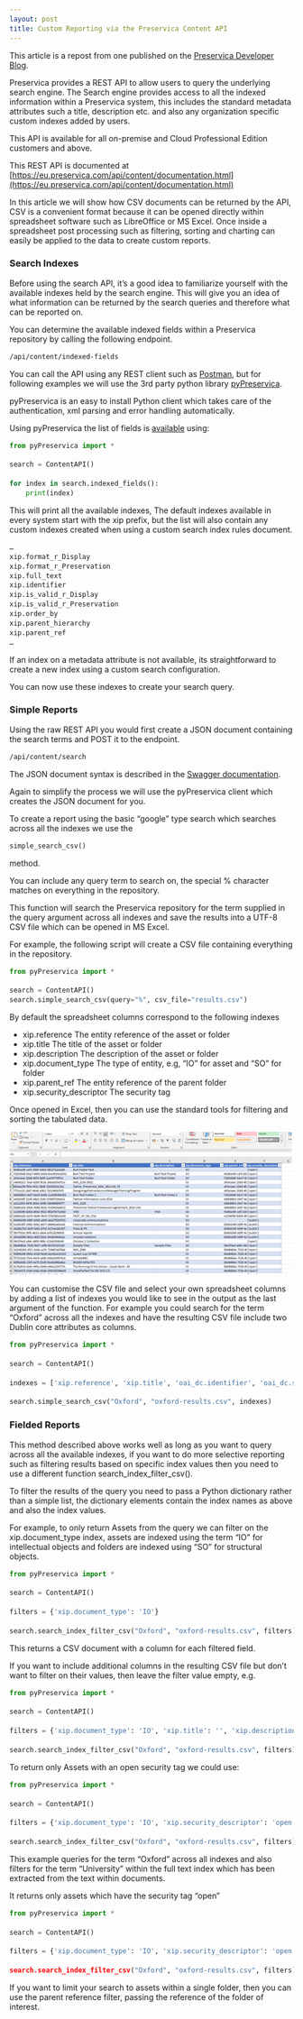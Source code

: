 ```yaml
---
layout: post
title: Custom Reporting via the Preservica Content API
---
```


This article is a repost from one published on the  [Preservica Developer Blog](https://developers.preservica.com/blog/custom-reporting-via-the-preservica-content-api).


Preservica provides a REST API to allow users to query the underlying search engine. The Search engine provides access to all the indexed information within a Preservica system, this includes the standard metadata attributes such a title, description etc. and also any organization specific custom indexes added by users.

This API is available for all on-premise and Cloud Professional Edition customers and above.

This REST API is documented at [https://eu.preservica.com/api/content/documentation.html](https://eu.preservica.com/api/content/documentation.html)

In this article we will show how CSV documents can be returned by the API, CSV is a convenient format because it can be opened directly within spreadsheet software such as LibreOffice or MS Excel. Once inside a spreadsheet post processing such as filtering, sorting and charting can easily be applied to the data to create custom reports.

### Search Indexes

Before using the search API, it’s a good idea to familiarize yourself with the available indexes held by the search engine. This will give you an idea of what information can be returned by the search queries and therefore what can be reported on.

You can determine the available indexed fields within a Preservica repository by calling the following endpoint.

```rest
/api/content/indexed-fields
```

You can call the API using any REST client such as [Postman](https://www.postman.com/product/api-client/), but for following examples we will use the 3rd party python library [pyPreservica](https://pypreservica.readthedocs.io/).

pyPreservica is an easy to install Python client which takes care of the authentication, xml parsing and error handling automatically.

Using pyPreservica the list of fields is [available](https://pypreservica.readthedocs.io/en/latest/content.html#indexed-fields) using:

```python
from pyPreservica import *

search = ContentAPI()

for index in search.indexed_fields():
    print(index)
```

This will print all the available indexes, The default indexes available in every system start with the xip prefix, but the list will also contain any custom indexes created when using a custom search index rules document.


```python
…
xip.format_r_Display
xip.format_r_Preservation
xip.full_text
xip.identifier
xip.is_valid_r_Display
xip.is_valid_r_Preservation
xip.order_by
xip.parent_hierarchy
xip.parent_ref
…
```

If an index on a metadata attribute is not available, its straightforward to create a new index using a custom search configuration.

You can now use these indexes to create your search query.

### Simple Reports

Using the raw REST API you would first create a JSON document containing the search terms and POST it to the endpoint.

```rest
/api/content/search
```

The JSON document syntax is described in the [Swagger documentation](https://eu.preservica.com/api/content/documentation.html#/%2F/post_search).

Again to simplify the process we will use the pyPreservica client which creates the JSON document for you.

To create a report using the basic “google” type search which searches across all the indexes we use the


```python
simple_search_csv() 
```

method.

You can include any query term to search on, the special % character matches on everything in the repository.

This function will search the Preservica repository for the term supplied in the query argument across all indexes and save the results into a UTF-8 CSV file which can be opened in MS Excel.

For example, the following script will create a CSV file containing everything in the repository.



```python
from pyPreservica import *

search = ContentAPI()
search.simple_search_csv(query="%", csv_file="results.csv")
```

By default the spreadsheet columns correspond to the following indexes

- xip.reference The entity reference of the asset or folder
- xip.title The title of the asset or folder
- xip.description The description of the asset or folder
- xip.document_type The type of entity, e.g, “IO” for asset and “SO” for folder
- xip.parent_ref The entity reference of the parent folder
- xip.security_descriptor The security tag

Once opened in Excel, then you can use the standard tools for filtering and sorting the tabulated data.

![Report Output](/public/images/report-1.png)

You can customise the CSV file and select your own spreadsheet columns by adding a list of indexes you would like to see in the output as the last argument of the function. For example you could search for the term “Oxford” across all the indexes and have the resulting CSV file include two Dublin core attributes as columns.



```python
from pyPreservica import *

search = ContentAPI()

indexes = ['xip.reference', 'xip.title', 'oai_dc.identifier', 'oai_dc.subject']

search.simple_search_csv("Oxford", "oxford-results.csv", indexes)
```


###  Fielded Reports

This method described above works well as long as you want to query across all the available indexes, if you want to do more selective reporting such as filtering results based on specific index values then you need to use a different function search_index_filter_csv().

To filter the results of the query you need to pass a Python dictionary rather than a simple list, the dictionary elements contain the index names as above and also the index values.

For example, to only return Assets from the query we can filter on the xip.document_type index, assets are indexed using the term “IO” for intellectual objects and folders are indexed using “SO” for structural objects.


```python
from pyPreservica import *

search = ContentAPI()

filters = {'xip.document_type': 'IO'}

search.search_index_filter_csv("Oxford", "oxford-results.csv", filters)
```


This returns a CSV document with a column for each filtered field.

If you want to include additional columns in the resulting CSV file but don’t want to filter on their values, then leave the filter value empty, e.g.


```python
from pyPreservica import *

search = ContentAPI()

filters = {'xip.document_type': 'IO', 'xip.title': '', 'xip.description': ''}

search.search_index_filter_csv("Oxford", "oxford-results.csv", filters)
```


To return only Assets with an open security tag we could use:


```python
from pyPreservica import *

search = ContentAPI()

filters = {'xip.document_type': 'IO', 'xip.security_descriptor': 'open' }

search.search_index_filter_csv("Oxford", "oxford-results.csv", filters)
```


This example queries for the term “Oxford” across all indexes and also filters for the term “University” within the full text index which has been extracted from the text within documents.

It returns only assets which have the security tag “open”


```python
from pyPreservica import *

search = ContentAPI()

filters = {'xip.document_type': 'IO', 'xip.security_descriptor': 'open',  'xip.full_text': 'University’}

search.search_index_filter_csv("Oxford", "oxford-results.csv", filters)
```


If you want to limit your search to assets within a single folder, then you can use the parent reference filter, passing the reference of the folder of interest.
